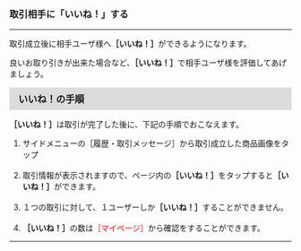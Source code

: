 <h3>取引相手に「いいね！」する</h3>
<hr>

取引成立後に相手ユーザ様へ<strong>［いいね！］</strong>ができるようになります。

良いお取り引きが出来た場合など、<strong>［いいね！］</strong>で相手ユーザ様を評価してあげましょう。

<div style="padding: 7px 15px; margin-top: 15px; margin-bottom: 15px; border: 1px solid #dcdcdc; background-color: #dcdcdc; font-size: 120%">
<strong>いいね！の手順</strong>
</div>

<strong>［いいね！］</strong>は取引が完了した後に、下記の手順でおこなえます。

<ol>
<li>サイドメニューの［履歴・取引メッセージ］から取引成立した商品画像をタップ</li>
<br>
<li>取引情報が表示されますので、ページ内の<strong>［いいね！］</strong>をタップすると<strong>［いいね！］</strong>ができます。<br></li>
<br>
<li>１つの取引に対して、１ユーザーしか<strong>［いいね！］</strong>することができません。<br></li>
<br>
<li><strong>［いいね！］</strong>の数は<font color="#ff0000">［マイページ］</font>から確認をすることができます。</li>
</ol>

<hr>
